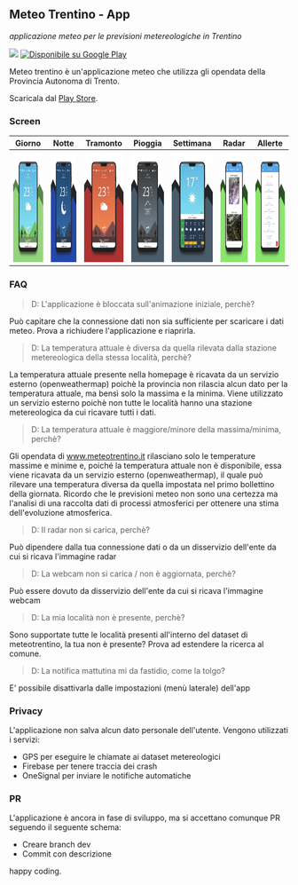 ## Meteo Trentino - App

*applicazione meteo per le previsioni metereologiche in Trentino*

 <img src="https://lh3.googleusercontent.com/Epk79x0nC0k4wBlcCDC8Vghzu4XV-9OrJGH6Gd3J6rlw1EOdovB8kmKcB7fODzsH66s=s360" height="75px"> <a href='https://play.google.com/store/apps/details?id=it.chiarani.meteotrentinoapp'><img alt='Disponibile su Google Play' src='https://play.google.com/intl/en_us/badges/images/generic/it_badge_web_generic.png' height='70px' /></a> 

Meteo trentino è un'applicazione meteo che utilizza gli opendata della Provincia Autonoma di Trento.

Scaricala dal [Play Store](https://play.google.com/store/apps/details?id=it.chiarani.meteotrentinoapp).

### Screen
|Giorno|Notte|Tramonto|Pioggia|Settimana|Radar|Allerte|
| --- | --- | --- | --- | --- | --- | --- |
|<img src="https://github.com/Xiryl/MeteoTrentino-App/blob/master/UI/g-play/home1.png" height="200px">| <img src="https://github.com/Xiryl/MeteoTrentino-App/blob/master/UI/g-play/home2.png" height="200px">| <img src="https://github.com/Xiryl/MeteoTrentino-App/blob/master/UI/g-play/home3.png" height="200px">| <img src="https://github.com/Xiryl/MeteoTrentino-App/blob/master/UI/g-play/home4.png" height="200px">| <img src="https://github.com/Xiryl/MeteoTrentino-App/blob/master/UI/g-play/home5.png" height="200px">| <img src="https://github.com/Xiryl/MeteoTrentino-App/blob/master/UI/g-play/radar.png" height="200px">| <img src="https://github.com/Xiryl/MeteoTrentino-App/blob/master/UI/g-play/alert.png" height="200px">|

### FAQ
> D: L'applicazione è bloccata sull'animazione iniziale, perchè?

Può capitare che la connessione dati non sia sufficiente per scaricare i dati meteo. Prova a richiudere l'applicazione e riaprirla.

> D: La temperatura attuale è diversa da quella rilevata dalla stazione metereologica della stessa località, perchè?

La temperatura attuale presente nella homepage è ricavata da un servizio esterno (openweathermap) poichè la provincia non rilascia alcun dato per la temperatura attuale, ma bensì solo la massima e la minima. Viene utilizzato un servizio esterno poichè non tutte le località hanno una stazione metereologica da cui ricavare tutti i dati.

> D: La temperatura attuale è maggiore/minore della massima/minima, perchè?

Gli opendata di www.meteotrentino.it rilasciano solo le temperature massime e minime e, poiché la temperatura attuale non è disponibile, essa viene ricavata da un servizio esterno (openweathermap), il quale può rilevare una temperatura diversa da quella impostata nel primo bollettino della giornata. Ricordo che le previsioni meteo non sono una certezza ma l'analisi di una raccolta dati di processi atmosferici per ottenere una stima dell'evoluzione atmosferica.

> D: Il radar non si carica, perchè?

Può dipendere dalla tua connessione dati o da un disservizio dell'ente da cui si ricava l'immagine radar

> D: La webcam non si carica / non è aggiornata, perchè?

Può essere dovuto da disservizio dell'ente da cui si ricava l'immagine webcam

> D: La mia località non è presente, perchè?

Sono supportate tutte le località presenti all'interno del dataset di meteotrentino, la tua non è presente? Prova ad estendere la ricerca al comune.

> D: La notifica mattutina mi da fastidio, come la tolgo?

E' possibile disattivarla dalle impostazioni (menù laterale) dell'app

### Privacy
L'applicazione non salva alcun dato personale dell'utente. Vengono utilizzati i servizi:
  - GPS per eseguire le chiamate ai dataset metereologici
  - Firebase per tenere traccia dei crash
  - OneSignal per inviare le notifiche automatiche

### PR
L'applicazione è ancora in fase di sviluppo, ma si accettano comunque PR seguendo il seguente schema:
 - Creare branch dev
 - Commit con descrizione
 
happy coding.
